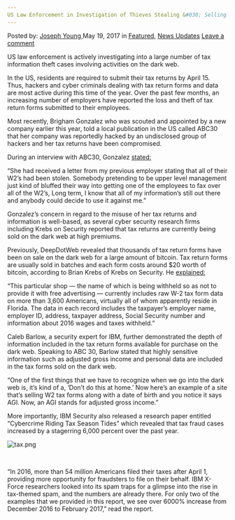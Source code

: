 ```yaml
---
US Law Enforcement in Investigation of Thieves Stealing &#038; Selling Tax Information on Dark Web
---
```

<article class="post-listing post-19974 post type-post status-publish format-standard has-post-thumbnail hentry  tag-dark tag-information tag-investigation tag-law tag-selling tag-stealing tag-tax tag-thieves tag-web">
    <div class="post-inner">
        <span>Posted by: <a href="https://www.deepdotweb.com/author/josephyoung/" title="">Joseph Young </a></span>
    <span>May 19, 2017</span>
    <span>in <a href="https://www.deepdotweb.com/category/deepdot-news/" rel="category tag">Featured</a>, <a href="https://www.deepdotweb.com/category/news-updates/" rel="category tag">News Updates</a></span>
    <span><a href="https://www.deepdotweb.com/2017/05/19/us-law-enforcement-in-investigation-of-thieves-stealing/#respond">Leave a comment</a></span>
    </p>
    <div class="clear"></div>
    <div class="entry">
    <p>US law enforcement is actively investigating into a large number of tax information theft cases involving activities on the dark web.</p>
    <p>In the US, residents are required to submit their tax returns by April 15. Thus, hackers and cyber criminals dealing with tax return forms and data are most active during this time of the year. Over the past few months, an increasing number of employers have reported the loss and theft of tax return forms submitted to their employees.</p>
    <p>Most recently, Brigham Gonzalez who was scouted and appointed by a new company earlier this year, told a local publication in the US called ABC30 that her company was reportedly hacked by an undisclosed group of hackers and her tax returns have been compromised.</p>
    <p>During an interview with ABC30, Gonzalez <a href="http://abc30.com/finance/officials-say-thieves-stealing-taxes-info-and-selling-it-on-the-dark-web/1954624/">stated:</a></p>
    <p>&#8220;She had received a letter from my previous employer stating that all of their W2&#8217;s had been stolen. Somebody pretending to be upper level management just kind of bluffed their way into getting one of the employees to fax over all of the W2&#8217;s, Long term, I know that all of my information&#8217;s still out there and anybody could decide to use it against me.”</p>
    <p>Gonzalez’s concern in regard to the misuse of her tax returns and information is well-based, as several cyber security research firms including Krebs on Security reported that tax returns are currently being sold on the dark web at high premiums.</p>
    <p>Previously, DeepDotWeb revealed that thousands of tax return forms have been on sale on the dark web for a large amount of bitcoin. Tax return forms are usually sold in batches and each form costs around $20 worth of bitcoin, according to Brian Krebs of Krebs on Security. He <a href="https://www.deepdotweb.com/2017/02/18/tax-records-american-citizens-sold-darknet-20-bitcoin/">explained:</a></p>
    <p>“This particular shop — the name of which is being withheld so as not to provide it with free advertising — currently includes raw W-2 tax form data on more than 3,600 Americans, virtually all of whom apparently reside in Florida. The data in each record includes the taxpayer’s employer name, employer ID, address, taxpayer address, Social Security number and information about 2016 wages and taxes withheld.”</p>
    <p>Caleb Barlow, a security expert for IBM, further demonstrated the depth of information included in the tax return forms available for purchase on the dark web. Speaking to ABC 30, Barlow stated that highly sensitive information such as adjusted gross income and personal data are included in the tax forms sold on the dark web.</p>
    <p>&#8220;One of the first things that we have to recognize when we go into the dark web is, it&#8217;s kind of a, ‘Don&#8217;t do this at home.’ Now here&#8217;s an example of a site that&#8217;s selling W2 tax forms along with a date of birth and you notice it says AGI. Now, an AGI stands for adjusted gross income.&#8221;</p>
    <p>More importantly, IBM Security also released a research paper entitled “Cybercrime Riding Tax Season Tides” which revealed that tax fraud cases increased by a stagerring 6,000 percent over the past year.</p>
    <p><img class="wp-image-19979" src="/imgs/2017/05/tax-png.png" alt="tax.png" srcset="/imgs/2017/05/tax-png.png 1109w, /imgs/2017/05/tax-png-300x94.png 300w, /imgs/2017/05/tax-png-1024x319.png 1024w" sizes="(max-width: 1109px) 100vw, 1109px" /></p>
    <p>&nbsp;</p>
    <p>“In 2016, more than 54 million Americans filed their taxes after April 1, providing more opportunity for fraudsters to file on their behalf. IBM X-Force researchers looked into its spam traps for a glimpse into the rise in tax-themed spam, and the numbers are already there. For only two of the examples that we provided in this report, we see over 6000% increase from December 2016 to February 2017,” read the report.</p>
    </div>
    <span style="display:none"><a href="https://www.deepdotweb.com/tag/dark/" rel="tag">dark</a> <a href="https://www.deepdotweb.com/tag/enforcement/" rel="tag">enforcement</a> <a href="https://www.deepdotweb.com/tag/information/" rel="tag">information</a> <a href="https://www.deepdotweb.com/tag/investigation/" rel="tag">investigation</a> <a href="https://www.deepdotweb.com/tag/law/" rel="tag">law</a> <a href="https://www.deepdotweb.com/tag/selling/" rel="tag">selling</a> <a href="https://www.deepdotweb.com/tag/stealing/" rel="tag">stealing</a> <a href="https://www.deepdotweb.com/tag/tax/" rel="tag">tax</a> <a href="https://www.deepdotweb.com/tag/thieves/" rel="tag">thieves</a> <a href="https://www.deepdotweb.com/tag/web/" rel="tag">web</a></span> <span style="display:none" class="updated">2017-05-19</span>
    <div style="display:none" class="vcard author" itemprop="author" itemscope itemtype="http://schema.org/Person"><strong class="fn" itemprop="name"><a href="https://www.deepdotweb.com/author/josephyoung/" title="Posts by Joseph Young" rel="author">Joseph Young</a></strong></div>
    </div>
</article>

